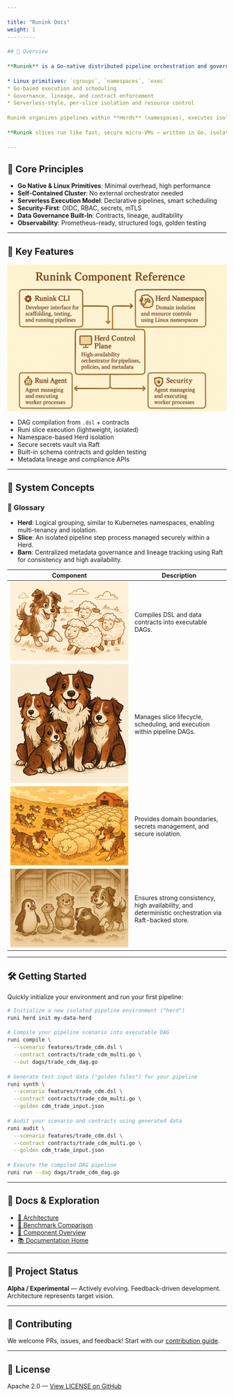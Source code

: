 ```yaml
---

title: "Runink Docs"
weight: 1
---------

## 📌 Overview

**Runink** is a Go-native distributed pipeline orchestration and governance platform. It defines a **self-sufficient, distributed environment** to orchestrate and execute data pipelines — replacing complex Kubernetes or Slurm setups with an integrated runtime built on:

* Linux primitives: `cgroups`, `namespaces`, `exec`
* Go-based execution and scheduling
* Governance, lineage, and contract enforcement
* Serverless-style, per-slice isolation and resource control

Runink organizes pipelines within **Herds** (namespaces), executes isolated pipeline steps as **Slices**, and centrally manages metadata via a distributed metadata store (**Barn**).

**Runink slices run like fast, secure micro-VMs — written in Go, isolated with Linux, coordinated by Raft.**

---
```


## 🔑 Core Principles

* **Go Native & Linux Primitives**: Minimal overhead, high performance
* **Self-Contained Cluster**: No external orchestrator needed
* **Serverless Execution Model**: Declarative pipelines, smart scheduling
* **Security-First**: OIDC, RBAC, secrets, mTLS
* **Data Governance Built-In**: Contracts, lineage, auditability
* **Observability**: Prometheus-ready, structured logs, golden testing

---

## 🚀 Key Features

![Runink Components Diagram - illustrates key architecture components including Herds, Slices, and Barn](/images/components.png)

* DAG compilation from `.dsl` + contracts
* Runi slice execution (lightweight, isolated)
* Namespace-based Herd isolation
* Secure secrets vault via Raft
* Built-in schema contracts and golden testing
* Metadata lineage and compliance APIs

---

## 🧠 System Concepts

### 📖 Glossary

* **Herd**: Logical grouping, similar to Kubernetes namespaces, enabling multi-tenancy and isolation.
* **Slice**: An isolated pipeline step process managed securely within a Herd.
* **Barn**: Centralized metadata governance and lineage tracking using Raft for consistency and high availability.

| Component                             | Description                                                                                           |
| ------------------------------------- | ----------------------------------------------------------------------------------------------------- |
| ![Runink Diagram](/images/runink.png) | Compiles DSL and data contracts into executable DAGs.                                                 |
| ![Runi Diagram](/images/runi.png)     | Manages slice lifecycle, scheduling, and execution within pipeline DAGs.                              |
| ![Herd Diagram](/images/herd.png)     | Provides domain boundaries, secrets management, and secure isolation.                                 |
| ![Barn Diagram](/images/barn.png)     | Ensures strong consistency, high availability, and deterministic orchestration via Raft-backed store. |

---

## 🛠 Getting Started

Quickly initialize your environment and run your first pipeline:

```bash
# Initialize a new isolated pipeline environment ("herd")
runi herd init my-data-herd

# Compile your pipeline scenario into executable DAG
runi compile \
  --scenario features/trade_cdm.dsl \
  --contract contracts/trade_cdm_multi.go \
  --out dags/trade_cdm_dag.go

# Generate test input data ("golden files") for your pipeline
runi synth \
  --scenario features/trade_cdm.dsl \
  --contract contracts/trade_cdm_multi.go \
  --golden cdm_trade_input.json

# Audit your scenario and contracts using generated data
runi audit \
  --scenario features/trade_cdm.dsl \
  --contract contracts/trade_cdm_multi.go \
  --golden cdm_trade_input.json

# Execute the compiled DAG pipeline
runi run --dag dags/trade_cdm_dag.go
```

---

## 🧭 Docs & Exploration

* [📘 Architecture](/docs/architecture/)
* [🔎 Benchmark Comparison](/docs/benchmark/)
* [🧱 Component Overview](/docs/components/)
* [📚 Documentation Home](/docs/)

---

## 🧪 Project Status

**Alpha / Experimental** — Actively evolving. Feedback-driven development. Architecture represents target vision.

---

## 🤝 Contributing

We welcome PRs, issues, and feedback! Start with our [contribution guide](/docs/contributing/).

---

## 📜 License

Apache 2.0 — [View LICENSE on GitHub](https://github.com/paesdan/runink/blob/main/LICENSE)
